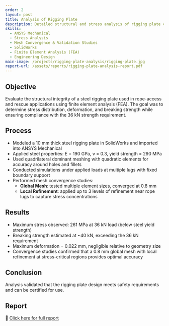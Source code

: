 ```yaml
---
order: 2
layout: post
title: Analysis of Rigging Plate
description: Detailed structural and stress analysis of rigging plate components for lifting and hoisting applications
skills:
  - ANSYS Mechanical
  - Stress Analysis
  - Mesh Convergence & Validation Studies
  - SolidWorks
  - Finite Element Analysis (FEA)
  - Engineering Design
main-image: /projects/rigging-plate-analysis/rigging-plate.jpg
report-url: /assets/reports/rigging-plate-analysis-report.pdf
---
```


## Objective
Evaluate the structural integrity of a steel rigging plate used in rope-access and rescue applications using finite element analysis (FEA). The goal was to determine stress distribution, deformation, and breaking strength while ensuring compliance with the 36 kN strength requirement.

## Process
- Modeled a 10 mm thick steel rigging plate in SolidWorks and imported into ANSYS Mechanical
- Applied steel properties: E = 190 GPa, ν = 0.3, yield strength = 290 MPa
- Used quadrilateral dominant meshing with quadratic elements for accuracy around holes and fillets
- Conducted simulations under applied loads at multiple lugs with fixed boundary support
- Performed mesh convergence studies:
  - **Global Mesh**: tested multiple element sizes, converged at 0.8 mm
  - **Local Refinement**: applied up to 3 levels of refinement near rope lugs to capture stress concentrations

## Results
- Maximum stress observed: 261 MPa at 36 kN load (below steel yield strength)
- Breaking strength estimated at ~40 kN, exceeding the 36 kN requirement
- Maximum deformation = 0.022 mm, negligible relative to geometry size
- Convergence studies confirmed that a 0.8 mm global mesh with local refinement at stress-critical regions provides optimal accuracy

## Conclusion
Analysis validated that the rigging plate design meets safety requirements and can be certified for use.

## Report
📄 [Click here for full report](/assets/reports/RiggingPlate_SudarsanSrinivasan.pdf)
